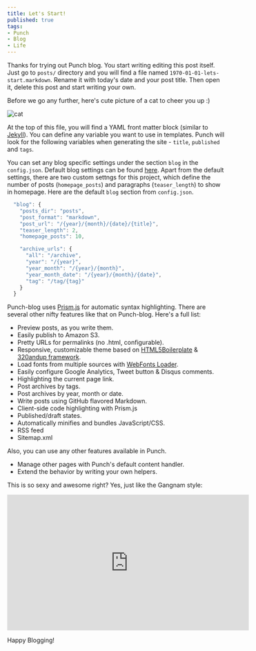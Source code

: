 ```yaml
---
title: Let's Start!
published: true
tags:
- Punch
- Blog
- Life
---
```


Thanks for trying out Punch blog. You start writing editing this post itself. Just go to `posts/` directory and you will find a file named `1970-01-01-lets-start.markdown`. Rename it with today's date and your post title. Then open it, delete this post and start writing your own.

Before we go any further, here's cute picture of a cat to cheer you up :)

![cat](/img/cat.jpg)

At the top of this file, you will find a YAML front matter block (similar to [Jekyll](https://github.com/mojombo/jekyll)). You can define any variable you want to use in templates. Punch will look for the following variables when generating the site - `title`, `published` and `tags`.

You can set any blog specific settings under the section `blog` in the `config.json`. Default blog settings can be found [here](https://github.com/laktek/punch-blog-content-handler). Apart from the default settings, there are two custom settngs for this project, which define the number of posts (`homepage_posts`) and paragraphs (`teaser_length`) to show in homepage. Here are the default `blog` section from `config.json`.

```javascript
  "blog": {
    "posts_dir": "posts",
    "post_format": "markdown",
    "post_url": "/{year}/{month}/{date}/{title}",
    "teaser_length": 2,
    "homepage_posts": 10,

    "archive_urls": {
      "all": "/archive",
      "year": "/{year}",
      "year_month": "/{year}/{month}",
      "year_month_date": "/{year}/{month}/{date}",
      "tag": "/tag/{tag}"
    }
  }
```

Punch-blog uses [Prism.js](http://prismjs.com/) for automatic syntax highlighting. There are several other nifty features like that on Punch-blog. Here's a full list:

* Preview posts, as you write them.
* Easily publish to Amazon S3.
* Pretty URLs for permalinks (no .html, configurable).
* Responsive, customizable theme based on [HTML5Boilerplate](html5boilerplate.com) & [320andup framework](https://github.com/malarkey/320andup/).
* Load fonts from multiple sources with [WebFonts Loader](https://github.com/typekit/webfontloader).
* Easily configure Google Analytics, Tweet button & Disqus comments.
* Highlighting the current page link.
* Post archives by tags.
* Post archives by year, month or date.
* Write posts using GitHub flavored Markdown.
* Client-side code highlighting with Prism.js
* Published/draft states.
* Automatically minifies and bundles JavaScript/CSS.
* RSS feed
* Sitemap.xml

Also, you can use any other features available in Punch.

* Manage other pages with Punch's default content handler.
* Extend the behavior by writing your own helpers.

This is so sexy and awesome right? Yes, just like the Gangnam style:

<iframe width="560" height="315" src="http://www.youtube.com/embed/9bZkp7q19f0" frameborder="0" allowfullscreen></iframe>


Happy Blogging!
